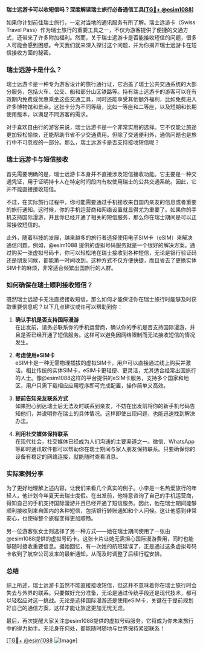 **瑞士远游卡可以收短信吗？深度解读瑞士旅行必备通信工具[[TG💪+ @esim1088](https://t.me/s/esim1088)]**

如果你计划前往瑞士旅行，一定对当地的通讯服务有所了解。瑞士远游卡（Swiss Travel Pass）作为瑞士旅行的重要工具之一，不仅为游客提供了便捷的交通方式，还带来了许多附加福利。然而，关于瑞士远游卡是否能接收短信的问题，很多人可能会感到困惑。今天我们就来深入探讨这个问题，并为你揭开瑞士远游卡在短信接收方面的秘密。

### 瑞士远游卡是什么？

瑞士远游卡是一种专为游客设计的旅行通行证，它涵盖了瑞士公共交通系统的大部分服务，包括火车、公交、船和部分山区铁路等。持有瑞士远游卡的游客可以在有效期内免费或优惠乘坐这些交通工具，同时还能享受其他额外福利，比如免费进入许多博物馆和景点。这张卡分为不同等级，比如一等座和二等座，以及短期和长期使用版本，以满足不同游客的需求。

对于喜欢自由行的游客来说，瑞士远游卡是一个非常实用的选择。它不仅能让旅途更加轻松愉快，还能帮助节省不少交通费用。但除了交通便利外，通信问题也是旅行中不可忽视的一部分。那么，瑞士远游卡是否支持接收短信呢？

### 瑞士远游卡与短信接收

首先需要明确的是，瑞士远游卡本身并不直接涉及短信接收功能。它主要是一种交通凭证，用于证明持卡人在特定时间段内有权使用瑞士的公共交通系统。因此，它并不能直接接收短信。

不过，在实际旅行过程中，你可能需要通过手机接收来自国内亲友的信息或者重要的旅行通知。这时候，你的手机运营商和网络设置就显得尤为重要了。如果你的手机支持国际漫游，并且你已经开通了相关的短信服务，那么你在瑞士期间是可以正常接收短信的。

此外，随着科技的发展，越来越多的旅行者选择使用电子SIM卡（eSIM）来解决通信问题。例如，@esim1088 提供的虚拟号码服务就是一个很好的解决方案。通过购买一张虚拟号码卡，你可以轻松地在瑞士接收到各种短信，无论是银行验证码还是朋友问候，都能第一时间收到。这种方式不仅方便快捷，而且省去了更换实体SIM卡的麻烦，非常适合频繁出国旅行的人群。

### 如何确保在瑞士顺利接收短信？

既然瑞士远游卡无法直接接收短信，那么如何才能保证你在瑞士旅行时能够及时获取重要信息呢？以下几点建议或许可以帮助到你：

1. **确认手机是否支持国际漫游**  
   在出发前，请务必联系你的手机运营商，确认你的手机是否支持国际漫游，并且是否已经开通了短信服务。这样可以避免因网络限制而无法接收短信的情况发生。

2. **考虑使用eSIM卡**  
   eSIM卡是一种无需物理插拔的虚拟SIM卡，用户可以直接通过线上购买并激活。相比传统的实体SIM卡，eSIM卡更轻便、更灵活，尤其适合经常出国旅行的人士。像@esim1088这样的平台提供的eSIM卡服务，支持多个国家和地区，用户只需下载相应应用程序即可完成配置，操作简单又高效。

3. **提前告知亲友联系方式**  
   如果担心到达瑞士后无法及时联系到亲友，不妨在出发前将你的新手机号码告知他们，并说明你在瑞士的具体情况。这样即使出现问题，也能迅速找到解决办法。

4. **利用社交媒体保持联系**  
   在现代社会，社交媒体已经成为人们沟通的主要渠道之一。微信、WhatsApp等即时通讯软件都可以帮助你在瑞士期间与家人朋友保持联系。只要确保你的设备有稳定的网络连接，就能随时查看消息。

### 实际案例分享

为了更好地理解上述内容，让我们来看几个真实的例子。小李是一名热爱旅行的年轻人，他计划今年夏天去瑞士度假。在出发前，他特意咨询了自己的手机运营商，得知自己的手机支持国际漫游并且已经开通了短信服务。因此，他在瑞士期间能够顺利接收到来自国内的各种短信，包括银行转账通知和个人问候。这让他感到非常安心，也使得整个旅程变得更加顺畅。

另一位游客张女士则选择了另一种方式——她在瑞士期间使用了一张由@esim1088提供的虚拟号码卡。这张卡片让她无需担心国际漫游费用，同时也能够随时接收重要信息。据她回忆，有一次她的航班延误了，正是通过这条虚拟号码卡收到了航空公司发来的最新通知，从而及时调整了后续行程安排。

### 总结

综上所述，瑞士远游卡虽然不能直接接收短信，但这并不意味着你在瑞士旅行时会失去与外界的联系。只要做好充分准备，无论是通过传统手段还是现代技术，都可以轻松应对这一挑战。无论是选择国际漫游还是使用eSIM卡，关键在于提前规划好自己的通信方案，这样才能让旅途更加无忧无虑。

最后，再次提醒大家关注@esim1088提供的虚拟号码服务，它将成为你未来旅行中的得力助手。无论身在何处，都能随时随地与世界保持紧密联系！

[[TG💪+ @esim1088](https://t.me/s/esim1088) ![Image](https://i.postimg.cc/4NQfJmqS/Snipaste-2025-05-13-00-14-12.png)]